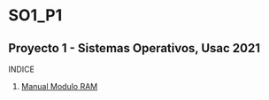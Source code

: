# SO1_P1
Proyecto 1 - Sistemas Operativos, Usac 2021
-------------------------------------------

INDICE

1. [Manual Modulo RAM](https://github.com/Abner-Hernandez/Modules_Kernel/blob/main/manual.md)
